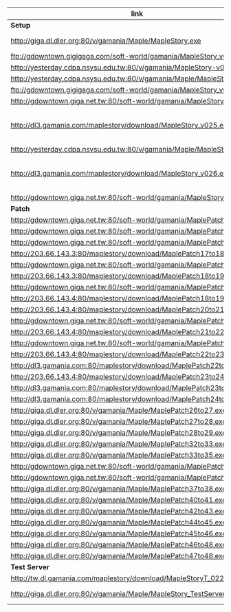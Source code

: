 |link|desc|
|----|----|
|**Setup**|
|http://giga.dl.dler.org:80/v/gamania/Maple/MapleStory.exe|Not sure which version|
|ftp://gdowntown.gigigaga.com/soft-world/gamania/MapleStory_v013.exe||
|http://yesterday.cdpa.nsysu.edu.tw:80/v/gamania/MapleStory-v013.exe||
|http://yesterday.cdpa.nsysu.edu.tw:80/v/gamania/Maple/MapleStory_019.exe||
|ftp://gdowntown.gigigaga.com/soft-world/gamania/MapleStory_v022.exe||
|http://gdowntown.giga.net.tw:80/soft-world/gamania/MapleStory_v022.exe||
|http://dl3.gamania.com/maplestory/download/MapleStory_v025.exe|274.5MB info from xunlei, not downloadable|
|http://yesterday.cdpa.nsysu.edu.tw:80/v/gamania/Maple/MapleStory_025.exe||
|http://dl3.gamania.com/maplestory/download/MapleStory_v026.exe|313.52MB info from xunlei, not downloadable|
|http://gdowntown.giga.net.tw:80/soft-world/gamania/MapleStory_036.exe||
|**Patch**|
|http://gdowntown.giga.net.tw:80/soft-world/gamania/MaplePatch13to17.exe||
|http://gdowntown.giga.net.tw:80/soft-world/gamania/MaplePatch14to17.exe||
|http://gdowntown.giga.net.tw:80/soft-world/gamania/MaplePatch15to17.exe||
|http://203.66.143.3:80/maplestory/download/MaplePatch17to18.exe||
|http://gdowntown.giga.net.tw:80/soft-world/gamania/MaplePatch17to18.exe||
|http://203.66.143.3:80/maplestory/download/MaplePatch18to19.exe||
|http://gdowntown.giga.net.tw:80/soft-world/gamania/MaplePatch18to19.exe||
|http://203.66.143.4:80/maplestory/download/MaplePatch18to19.exe||
|http://203.66.143.4:80/maplestory/download/MaplePatch20to21.exe||
|http://gdowntown.giga.net.tw:80/soft-world/gamania/MaplePatch20to21.exe||
|http://203.66.143.4:80/maplestory/download/MaplePatch21to22.exe||
|http://gdowntown.giga.net.tw:80/soft-world/gamania/MaplePatch21to22.exe||
|http://203.66.143.4:80/maplestory/download/MaplePatch22to23.exe||
|http://dl3.gamania.com:80/maplestory/download/MaplePatch22to23.exe||
|http://203.66.143.4:80/maplestory/download/MaplePatch23to24.exe||
|http://dl3.gamania.com:80/maplestory/download/MaplePatch23to24.exe||
|http://dl3.gamania.com:80/maplestory/download/MaplePatch24to25.exe||
|http://giga.dl.dler.org:80/v/gamania/Maple/MaplePatch26to27.exe||
|http://giga.dl.dler.org:80/v/gamania/Maple/MaplePatch27to28.exe||
|http://giga.dl.dler.org:80/v/gamania/Maple/MaplePatch28to29.exe||
|http://giga.dl.dler.org:80/v/gamania/Maple/MaplePatch32to33.exe||
|http://giga.dl.dler.org:80/v/gamania/Maple/MaplePatch33to35.exe||
|http://gdowntown.giga.net.tw:80/soft-world/gamania/MaplePatch33to35.exe||
|http://gdowntown.giga.net.tw:80/soft-world/gamania/MaplePatch34to35.exe||
|http://giga.dl.dler.org:80/v/gamania/Maple/MaplePatch37to38.exe||
|http://giga.dl.dler.org:80/v/gamania/Maple/MaplePatch40to41.exe||
|http://giga.dl.dler.org:80/v/gamania/Maple/MaplePatch42to43.exe||
|http://giga.dl.dler.org:80/v/gamania/Maple/MaplePatch44to45.exe||
|http://giga.dl.dler.org:80/v/gamania/Maple/MaplePatch45to46.exe||
|http://giga.dl.dler.org:80/v/gamania/Maple/MaplePatch46to48.exe||
|http://giga.dl.dler.org:80/v/gamania/Maple/MaplePatch47to48.exe||
|**Test Server**|
|http://tw.dl.gamania.com/maplestory/download/MapleStoryT_022.exe|
|http://giga.dl.dler.org:80/v/gamania/Maple/MapleStory_TestServer.exe|Not sure which version|


